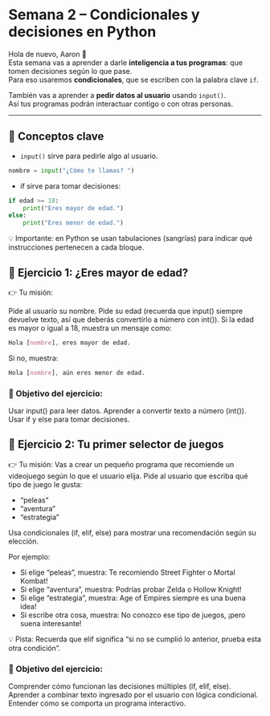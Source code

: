 # Semana 2 – Condicionales y decisiones en Python

Hola de nuevo, Aaron 👋  
Esta semana vas a aprender a darle **inteligencia a tus programas**: que tomen decisiones según lo que pase.  
Para eso usaremos **condicionales**, que se escriben con la palabra clave `if`.

También vas a aprender a **pedir datos al usuario** usando `input()`.  
Así tus programas podrán interactuar contigo o con otras personas.

---

## 🧠 Conceptos clave

- `input()` sirve para pedirle algo al usuario.
```python
nombre = input("¿Cómo te llamas? ")
```
- if sirve para tomar decisiones:
```python
if edad >= 18:
    print("Eres mayor de edad.")
else:
    print("Eres menor de edad.")
```

💡 Importante: en Python se usan tabulaciones (sangrías) para indicar qué instrucciones pertenecen a cada bloque.

## 📝 Ejercicio 1: ¿Eres mayor de edad?
👉 Tu misión:

Pide al usuario su nombre.
Pide su edad (recuerda que input() siempre devuelve texto, así que deberás convertirlo a número con int()).
Si la edad es mayor o igual a 18, muestra un mensaje como:

```css
Hola [nombre], eres mayor de edad.
```
Si no, muestra:

```css
Hola [nombre], aún eres menor de edad.
```
### 🎯 Objetivo del ejercicio:

Usar input() para leer datos.
Aprender a convertir texto a número (int()).
Usar if y else para tomar decisiones.

## 📝 Ejercicio 2: Tu primer selector de juegos
👉 Tu misión:
Vas a crear un pequeño programa que recomiende un videojuego según lo que el usuario elija.
Pide al usuario que escriba qué tipo de juego le gusta:
- “peleas”
- “aventura”
- “estrategia”

Usa condicionales (if, elif, else) para mostrar una recomendación según su elección.

Por ejemplo:
- Si elige “peleas”, muestra: Te recomiendo Street Fighter o Mortal Kombat!
- Si elige “aventura”, muestra: Podrías probar Zelda o Hollow Knight!
- Si elige “estrategia”, muestra: Age of Empires siempre es una buena idea!
- Si escribe otra cosa, muestra: No conozco ese tipo de juegos, ¡pero suena interesante!

💡 Pista:
Recuerda que elif significa “si no se cumplió lo anterior, prueba esta otra condición”.

### 🎯 Objetivo del ejercicio:

Comprender cómo funcionan las decisiones múltiples (if, elif, else).
Aprender a combinar texto ingresado por el usuario con lógica condicional.
Entender cómo se comporta un programa interactivo.
